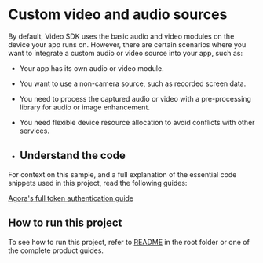 # Custom video and audio sources

By default, Video SDK uses the basic audio and video modules on the device your app runs on. However, there are certain scenarios where you want to integrate a custom audio or video source into your app, such as:

- Your app has its own audio or video module.
- You want to use a non-camera source, such as recorded screen data.
- You need to process the captured audio or video with a pre-processing library for audio or image enhancement.
- You need flexible device resource allocation to avoid conflicts with other services.

- ## Understand the code

For context on this sample, and a full explanation of the essential code snippets used in this project, read the following guides:

[Agora's full token authentication guide](https://docs.agora.io/en/video-calling/develop/custom-video-and-audio?platform=windows)

## How to run this project

To see how to run this project, refer to [README](../README.md) in the root folder or one of the complete product guides.
